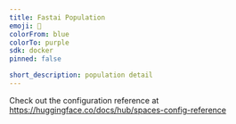 ```yaml
---
title: Fastai Population
emoji: 🏢
colorFrom: blue
colorTo: purple
sdk: docker
pinned: false

short_description: population detail
---
```

Check out the configuration reference at https://huggingface.co/docs/hub/spaces-config-reference